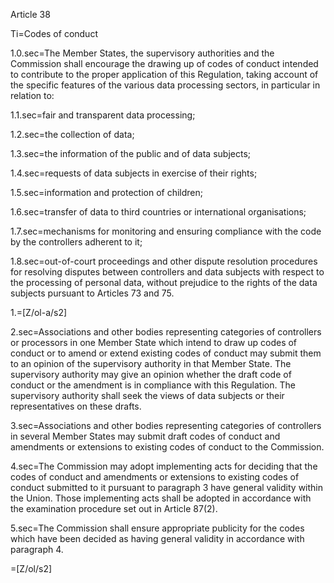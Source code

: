 Article 38

Ti=Codes of conduct

1.0.sec=The Member States, the supervisory authorities and the Commission shall encourage the drawing up of codes of conduct intended to contribute to the proper application of this Regulation, taking account of the specific features of the various data processing sectors, in particular in relation to:

1.1.sec=fair and transparent data processing;

1.2.sec=the collection of data;

1.3.sec=the information of the public and of data subjects;

1.4.sec=requests of data subjects in exercise of their rights;

1.5.sec=information and protection of children;

1.6.sec=transfer of data to third countries or international organisations;

1.7.sec=mechanisms for monitoring and ensuring compliance with the code by the controllers adherent to it;

1.8.sec=out-of-court proceedings and other dispute resolution procedures for resolving disputes between controllers and data subjects with respect to the processing of personal data, without prejudice to the rights of the data subjects pursuant to Articles 73 and 75.

1.=[Z/ol-a/s2]

2.sec=Associations and other bodies representing categories of controllers or processors in one Member State which intend to draw up codes of conduct or to amend or extend  existing codes of conduct may submit them to an opinion of the supervisory authority in that Member State. The supervisory authority may give an opinion whether the draft code of conduct or the amendment is in compliance with this Regulation. The supervisory authority shall seek the views of data subjects or their representatives on these drafts.

3.sec=Associations and other bodies representing categories of controllers in several Member States may submit draft codes of conduct and amendments or extensions to existing codes of conduct to the Commission.

4.sec=The Commission may adopt implementing acts for deciding that the codes of conduct and amendments or extensions to existing codes of conduct submitted to it pursuant to paragraph 3 have general validity within the Union. Those implementing acts shall be adopted in accordance with the examination procedure set out in Article 87(2).

5.sec=The Commission shall ensure appropriate publicity for the codes which have been decided as having general validity in accordance with paragraph 4.

=[Z/ol/s2]
